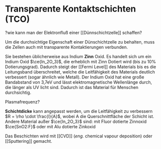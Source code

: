 # Transparente Kontaktschichten (TCO)
?wie kann man der Elektronfluß einer [[Dünnschichtzelle]] schaffen?

Um die durchsichtige Eigenschaft einer Dünschichtzelle zu behalten, muss die Zellen auch mit transparente Kontaktierungen verbunden.

Sie bestehen üblicherweise aus Indium **Zinn** Oxid. Es handelt sich um ein Indium Oxid $\ce{In_2O_3}$, die erheblich mit Zinn Dotiert wird (bis zu 10% Dotierungsgrad). Dadurch steigt der [[Fermi Level]] des Materials bis es die Leitungsband überschreitet, welche die Leitfähigkeit des Materials deutlich verbessert (sogar ähnlich wie Metall). Der Indium Oxid hat eine große Bandabstand von 3,7eV und lässt elektromagnetische Wellenlänge durch, die länger als UV licht sind. Dadurch ist das Material für Menschen durchsichtig.

Plasmafrequenz?

**Schichtdicke** kann angepasst werden, um die Leitfähigkeit zu verbessern $R = \rho \cdot \frac{l}{A}$, wobei A die Querschnittfläche der Schicht ist.
Andere Material außer $\ce{In_2O_3}$ sind: mit Fluor dotierte Zinnoxid $\ce{SnO2:F}$ oder mit Alu dotierte Zinkoxid

Das Beschichten wird mit [[CVD]] (*eng.* chemical vapour deposition) oder [[Sputtering]] gemacht.
